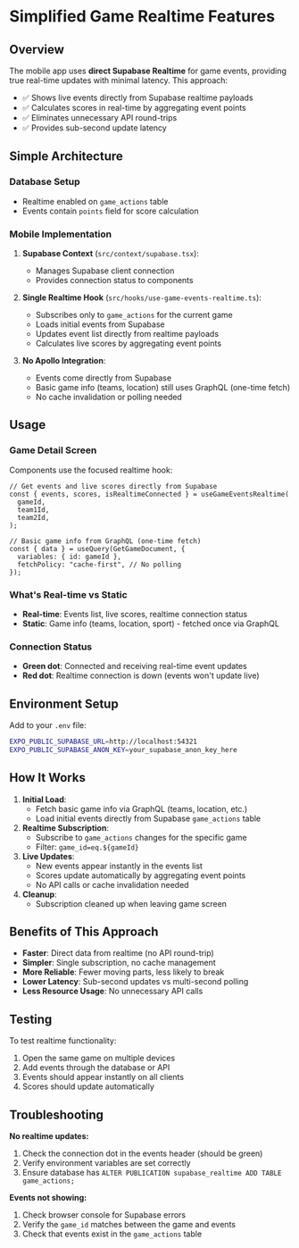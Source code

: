# Simplified Game Realtime Features

## Overview

The mobile app uses **direct Supabase Realtime** for game events, providing true real-time updates with minimal latency. This approach:

- ✅ Shows live events directly from Supabase realtime payloads
- ✅ Calculates scores in real-time by aggregating event points
- ✅ Eliminates unnecessary API round-trips
- ✅ Provides sub-second update latency

## Simple Architecture

### Database Setup

- Realtime enabled on `game_actions` table
- Events contain `points` field for score calculation

### Mobile Implementation

1. **Supabase Context** (`src/context/supabase.tsx`):
   - Manages Supabase client connection
   - Provides connection status to components

2. **Single Realtime Hook** (`src/hooks/use-game-events-realtime.ts`):
   - Subscribes only to `game_actions` for the current game
   - Loads initial events from Supabase
   - Updates event list directly from realtime payloads
   - Calculates live scores by aggregating event points

3. **No Apollo Integration**:
   - Events come directly from Supabase
   - Basic game info (teams, location) still uses GraphQL (one-time fetch)
   - No cache invalidation or polling needed

## Usage

### Game Detail Screen

Components use the focused realtime hook:

```tsx
// Get events and live scores directly from Supabase
const { events, scores, isRealtimeConnected } = useGameEventsRealtime(
  gameId,
  team1Id,
  team2Id,
);

// Basic game info from GraphQL (one-time fetch)
const { data } = useQuery(GetGameDocument, {
  variables: { id: gameId },
  fetchPolicy: "cache-first", // No polling
});
```

### What's Real-time vs Static

- **Real-time**: Events list, live scores, realtime connection status
- **Static**: Game info (teams, location, sport) - fetched once via GraphQL

### Connection Status

- **Green dot**: Connected and receiving real-time event updates
- **Red dot**: Realtime connection is down (events won't update live)

## Environment Setup

Add to your `.env` file:

```bash
EXPO_PUBLIC_SUPABASE_URL=http://localhost:54321
EXPO_PUBLIC_SUPABASE_ANON_KEY=your_supabase_anon_key_here
```

## How It Works

1. **Initial Load**:
   - Fetch basic game info via GraphQL (teams, location, etc.)
   - Load initial events directly from Supabase `game_actions` table
2. **Realtime Subscription**:
   - Subscribe to `game_actions` changes for the specific game
   - Filter: `game_id=eq.${gameId}`
3. **Live Updates**:
   - New events appear instantly in the events list
   - Scores update automatically by aggregating event points
   - No API calls or cache invalidation needed
4. **Cleanup**:
   - Subscription cleaned up when leaving game screen

## Benefits of This Approach

- **Faster**: Direct data from realtime (no API round-trip)
- **Simpler**: Single subscription, no cache management
- **More Reliable**: Fewer moving parts, less likely to break
- **Lower Latency**: Sub-second updates vs multi-second polling
- **Less Resource Usage**: No unnecessary API calls

## Testing

To test realtime functionality:

1. Open the same game on multiple devices
2. Add events through the database or API
3. Events should appear instantly on all clients
4. Scores should update automatically

## Troubleshooting

**No realtime updates:**

1. Check the connection dot in the events header (should be green)
2. Verify environment variables are set correctly
3. Ensure database has `ALTER PUBLICATION supabase_realtime ADD TABLE game_actions;`

**Events not showing:**

1. Check browser console for Supabase errors
2. Verify the `game_id` matches between the game and events
3. Check that events exist in the `game_actions` table
